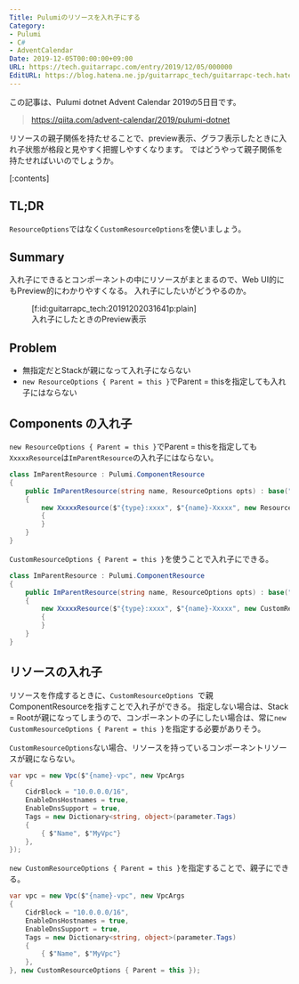 ```yaml
---
Title: Pulumiのリソースを入れ子にする
Category:
- Pulumi
- C#
- AdventCalendar
Date: 2019-12-05T00:00:00+09:00
URL: https://tech.guitarrapc.com/entry/2019/12/05/000000
EditURL: https://blog.hatena.ne.jp/guitarrapc_tech/guitarrapc-tech.hatenablog.com/atom/entry/26006613474760922
---
```


この記事は、Pulumi dotnet Advent Calendar 2019の5日目です。

> https://qiita.com/advent-calendar/2019/pulumi-dotnet

リソースの親子関係を持たせることで、preview表示、グラフ表示したときに入れ子状態が格段と見やすく把握しやすくなります。
ではどうやって親子関係を持たせればいいのでしょうか。


[:contents]

## TL;DR

`ResourceOptions`ではなく`CustomResourceOptions`を使いましょう。

## Summary

入れ子にできるとコンポーネントの中にリソースがまとまるので、Web UI的にもPreview的にわかりやすくなる。
入れ子にしたいがどうやるのか。

<figure class="figure-image figure-image-fotolife" title="入れ子にしたときのPreview表示">[f:id:guitarrapc_tech:20191202031641p:plain]<figcaption>入れ子にしたときのPreview表示</figcaption></figure>

## Problem

* 無指定だとStackが親になって入れ子にならない
* `new ResourceOptions { Parent = this }`でParent = thisを指定しても入れ子にはならない

## Components の入れ子

`new ResourceOptions { Parent = this }`でParent = thisを指定しても`XxxxxResource`は`ImParentResource`の入れ子にはならない。

```cs
class ImParentResource : Pulumi.ComponentResource
{
    public ImParentResource(string name, ResourceOptions opts) : base("pkg:ImParentResource", name, opts)
    {
        new XxxxxResource($"{type}:xxxx", $"{name}-Xxxxx", new ResourceOptions { Parent = this })
        {
        }
    }
}
```

`CustomResourceOptions { Parent = this }`を使うことで入れ子にできる。

```cs
class ImParentResource : Pulumi.ComponentResource
{
    public ImParentResource(string name, ResourceOptions opts) : base("pkg:ImParentResource", name, opts)
    {
        new XxxxxResource($"{type}:xxxx", $"{name}-Xxxxx", new CustomResourceOptions { Parent = this })
        {
        }
    }
}
```


## リソースの入れ子

リソースを作成するときに、`CustomResourceOptions `で親ComponentResourceを指すことで入れ子ができる。
指定しない場合は、Stack = Rootが親になってしまうので、コンポーネントの子にしたい場合は、常に`new CustomResourceOptions { Parent = this }`を指定する必要がありそう。


`CustomResourceOptions`ない場合、リソースを持っているコンポーネントリソースが親にならない。

```cs
var vpc = new Vpc($"{name}-vpc", new VpcArgs
{
    CidrBlock = "10.0.0.0/16",
    EnableDnsHostnames = true,
    EnableDnsSupport = true,
    Tags = new Dictionary<string, object>(parameter.Tags)
    {
        { $"Name", $"MyVpc"}
    },
});
```

`new CustomResourceOptions { Parent = this }`を指定することで、親子にできる。

```cs
var vpc = new Vpc($"{name}-vpc", new VpcArgs
{
    CidrBlock = "10.0.0.0/16",
    EnableDnsHostnames = true,
    EnableDnsSupport = true,
    Tags = new Dictionary<string, object>(parameter.Tags)
    {
        { $"Name", $"MyVpc"}
    },
}, new CustomResourceOptions { Parent = this });
```

